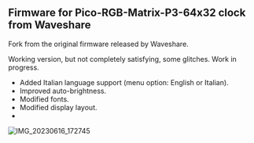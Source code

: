 ## Firmware for Pico-RGB-Matrix-P3-64x32 clock from Waveshare

Fork from the original firmware released by Waveshare.

Working version, but not completely satisfying, some glitches. 
Work in progress.

- Added Italian language support (menu option: English or Italian).
- Improved auto-brightness.
- Modified fonts.
- Modified display layout.
- 
![IMG_20230616_172745](https://github.com/oldmaker/Pico-RGB-Matrix-P3-64x32_Demo/assets/11994305/19b3a653-1132-42c0-aa46-ba71dd8481d9)

